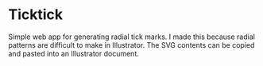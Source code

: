 # Ticktick

Simple web app for generating radial tick marks. I made this because radial patterns are difficult to make in Illustrator. The SVG contents can be copied and pasted into an Illustrator document.
